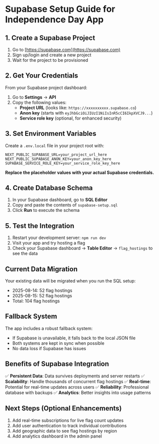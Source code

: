 # Supabase Setup Guide for Independence Day App

## 1. Create a Supabase Project

1. Go to [https://supabase.com](https://supabase.com)
2. Sign up/login and create a new project
3. Wait for the project to be provisioned

## 2. Get Your Credentials

From your Supabase project dashboard:

1. Go to **Settings** → **API**
2. Copy the following values:
   - **Project URL** (looks like: `https://xxxxxxxxxx.supabase.co`)
   - **Anon key** (starts with `eyJhbGciOiJIUzI1NiIsInR5cCI6IkpXVCJ9...`)
   - **Service role key** (optional, for enhanced security)

## 3. Set Environment Variables

Create a `.env.local` file in your project root with:

```env
NEXT_PUBLIC_SUPABASE_URL=your_project_url_here
NEXT_PUBLIC_SUPABASE_ANON_KEY=your_anon_key_here
SUPABASE_SERVICE_ROLE_KEY=your_service_role_key_here
```

**Replace the placeholder values with your actual Supabase credentials.**

## 4. Create Database Schema

1. In your Supabase dashboard, go to **SQL Editor**
2. Copy and paste the contents of `supabase-setup.sql`
3. Click **Run** to execute the schema

## 5. Test the Integration

1. Restart your development server: `npm run dev`
2. Visit your app and try hosting a flag
3. Check your Supabase dashboard → **Table Editor** → `flag_hostings` to see the data

## Current Data Migration

Your existing data will be migrated when you run the SQL setup:
- 2025-08-14: 52 flag hostings
- 2025-08-15: 52 flag hostings
- Total: 104 flag hostings

## Fallback System

The app includes a robust fallback system:
- If Supabase is unavailable, it falls back to the local JSON file
- Both systems are kept in sync when possible
- No data loss if Supabase has issues

## Benefits of Supabase Integration

✅ **Persistent Data**: Data survives deployments and server restarts
✅ **Scalability**: Handle thousands of concurrent flag hostings
✅ **Real-time**: Potential for real-time updates across users
✅ **Reliability**: Professional database with backups
✅ **Analytics**: Better insights into usage patterns

## Next Steps (Optional Enhancements)

1. Add real-time subscriptions for live flag count updates
2. Add user authentication to track individual contributions
3. Add geographic data to see flag hostings by region
4. Add analytics dashboard in the admin panel